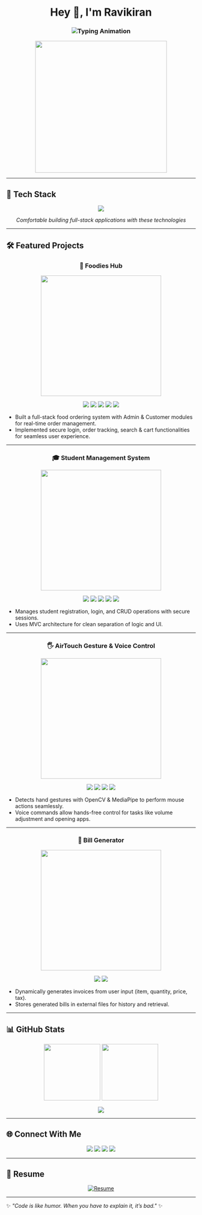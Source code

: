 <!-- Profile Header -->
<h1 align="center">Hey 👋, I'm Ravikiran</h1>
<h3 align="center">
  <img src="https://readme-typing-svg.demolab.com?font=Fira+Code&size=25&pause=1000&color=00C2FF&center=true&vCenter=true&width=600&lines=Java+Developer;Fullstack+Learner;Tech+Explorer;Open+Source+Contributor" alt="Typing Animation" />
</h3>
<p align="center">
  <img src="https://media.giphy.com/media/qgQUggAC3Pfv687qPC/giphy.gif" width="350"/>
</p>

---

## 🚀 Tech Stack  
<p align="center">
  <img src="https://skillicons.dev/icons?i=java,spring,mysql,html,css,js,react,python,django,git,github,linux,vscode,eclipse,intellij&theme=light" />
</p>
<p align="center"><em>Comfortable building full-stack applications with these technologies</em></p>

---

## 🛠 Featured Projects  

<h3 align="center">🍔 Foodies Hub</h3>
<p align="center">
  <a href="https://github.com/ravi5781/Foodies-Hub">
    <img src="https://media2.giphy.com/media/v1.Y2lkPTc5MGI3NjExd3J1aXl6MmQyYXBjZW5ycGN0dnk5a3F0bGZ0dGM4Nm8zc20xZWsxaSZlcD12MV9pbnRlcm5hbF9naWZfYnlfaWQmY3Q9Zw/Hu475i12tHBg94FIeD/giphy.gif" width="320"/>
  </a>
</p>
<p align="center">
  <img src="https://img.shields.io/badge/Java-007396?style=for-the-badge&logo=java&logoColor=white"/>
  <img src="https://img.shields.io/badge/Servlets-6DB33F?style=for-the-badge&logo=apache-tomcat&logoColor=white"/>
  <img src="https://img.shields.io/badge/JSP-FF6900?style=for-the-badge&logo=java&logoColor=white"/>
  <img src="https://img.shields.io/badge/JDBC-00758F?style=for-the-badge&logo=mysql&logoColor=white"/>
  <img src="https://img.shields.io/badge/MySQL-003B57?style=for-the-badge&logo=mysql&logoColor=white"/>
</p>
<ul>
  <li>Built a full-stack food ordering system with Admin & Customer modules for real-time order management.</li>
  <li>Implemented secure login, order tracking, search & cart functionalities for seamless user experience.</li>
</ul>

---

<h3 align="center">🎓 Student Management System</h3>
<p align="center">
  <a href="https://github.com/ravi5781/student_management">
    <img src="https://media.giphy.com/media/L1R1tvI9svkIWwpVYr/giphy.gif" width="320"/>
  </a>
</p>
<p align="center">
  <img src="https://img.shields.io/badge/Java-007396?style=for-the-badge&logo=java&logoColor=white"/>
  <img src="https://img.shields.io/badge/JSP-FF6900?style=for-the-badge&logo=java&logoColor=white"/>
  <img src="https://img.shields.io/badge/Servlets-6DB33F?style=for-the-badge&logo=apache-tomcat&logoColor=white"/>
  <img src="https://img.shields.io/badge/JDBC-00758F?style=for-the-badge&logo=mysql&logoColor=white"/>
  <img src="https://img.shields.io/badge/MySQL-003B57?style=for-the-badge&logo=mysql&logoColor=white"/>
</p>
<ul>
  <li>Manages student registration, login, and CRUD operations with secure sessions.</li>
  <li>Uses MVC architecture for clean separation of logic and UI.</li>
</ul>

---

<h3 align="center">🖐 AirTouch Gesture & Voice Control</h3>
<p align="center">
  <a href="https://github.com/ravi5781/AirTouch-Gesture-and-Voice-Command-Interface-for-PCs">
    <img src="https://media.giphy.com/media/ZVik7pBtu9dNS/giphy.gif" width="320"/>
  </a>
</p>
<p align="center">
  <img src="https://img.shields.io/badge/Python-3776AB?style=for-the-badge&logo=python&logoColor=white"/>
  <img src="https://img.shields.io/badge/OpenCV-5C3EE8?style=for-the-badge&logo=opencv&logoColor=white"/>
  <img src="https://img.shields.io/badge/MediaPipe-4285F4?style=for-the-badge&logo=google&logoColor=white"/>
  <img src="https://img.shields.io/badge/SpeechRecognition-FF8C00?style=for-the-badge&logo=google&logoColor=white"/>
</p>
<ul>
  <li>Detects hand gestures with OpenCV & MediaPipe to perform mouse actions seamlessly.</li>
  <li>Voice commands allow hands-free control for tasks like volume adjustment and opening apps.</li>
</ul>

---

<h3 align="center">🧾 Bill Generator</h3>
<p align="center">
  <a href="https://github.com/ravi5781/Bill_Generator_System">
    <img src="https://media0.giphy.com/media/v1.Y2lkPTc5MGI3NjExdjlnZ3Y3OTZxbW00dzU1NGl6dGxnaTAyNHQ0bHR4ZDlwemZreTk1byZlcD12MV9pbnRlcm5hbF9naWZfYnlfaWQmY3Q/QytRJAvwnaU7rvvjxC/giphy.gif" width="320"/>
  </a>
</p>
<p align="center">
  <img src="https://img.shields.io/badge/Java-007396?style=for-the-badge&logo=java&logoColor=white"/>
  <img src="https://img.shields.io/badge/FileHandling-F3CA20?style=for-the-badge&logo=apache&logoColor=white"/>
</p>
<ul>
  <li>Dynamically generates invoices from user input (item, quantity, price, tax).</li>
  <li>Stores generated bills in external files for history and retrieval.</li>
</ul>

---

## 📊 GitHub Stats  
<p align="center">
  <img src="https://github-readme-stats.vercel.app/api?username=ravi5781&theme=react&show_icons=true&hide_border=true" height="150"/>
  <img src="https://github-readme-streak-stats.herokuapp.com?user=ravi5781&theme=react&hide_border=true" height="150"/>
</p>

<p align="center">
  <img src="https://github-profile-trophy.vercel.app/?username=ravi5781&theme=radical&no-frame=true&row=1&column=6" />
</p>

---

## 🌐 Connect With Me  
<p align="center">
  <a href="mailto:ravikiransh018@gmail.com"><img src="https://img.shields.io/badge/-Gmail-D14836?style=for-the-badge&logo=gmail&logoColor=white"></a>
  <a href="https://www.linkedin.com/in/ravikiransh17/"><img src="https://img.shields.io/badge/-LinkedIn-0077B5?style=for-the-badge&logo=linkedin&logoColor=white"></a>
  <a href="https://github.com/ravi5781"><img src="https://img.shields.io/badge/-GitHub-181717?style=for-the-badge&logo=github&logoColor=white"></a>
  <a href="https://www.instagram.com/_rs_kumbar_17/"><img src="https://img.shields.io/badge/-Instagram-E4405F?style=for-the-badge&logo=instagram&logoColor=white"></a>
</p>

---

## 📄 Resume  
<p align="center">
  <a href="https://drive.google.com/file/d/1ubjDSX5p9EMPiek0GYEf5rqIUm2ZFlCt/view?usp=drive_link" target="_blank">
    <img src="https://img.shields.io/badge/Download%20Resume-4285F4?style=for-the-badge&logo=google-drive&logoColor=white" alt="Resume"/>
  </a>
</p>

---

✨ *"Code is like humor. When you have to explain it, it’s bad."* ✨
